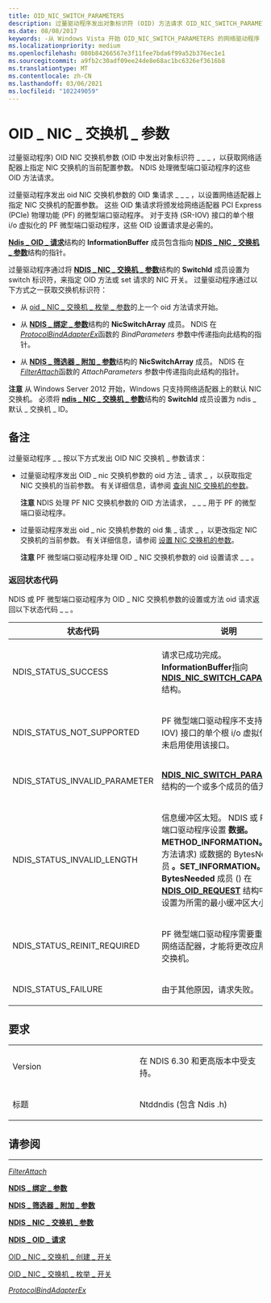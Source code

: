 ```yaml
---
title: OID_NIC_SWITCH_PARAMETERS
description: 过量驱动程序发出对象标识符 (OID) 方法请求 OID_NIC_SWITCH_PARAMETERS 获取网络适配器上指定 NIC 交换机的当前配置参数。
ms.date: 08/08/2017
keywords: -从 Windows Vista 开始 OID_NIC_SWITCH_PARAMETERS 的网络驱动程序
ms.localizationpriority: medium
ms.openlocfilehash: 080b84266567e3f11fee7bda6f99a52b376ec1e1
ms.sourcegitcommit: a9fb2c30adf09ee24de8e68ac1bc6326ef3616b8
ms.translationtype: MT
ms.contentlocale: zh-CN
ms.lasthandoff: 03/06/2021
ms.locfileid: "102249059"
---
```

# <a name="oid_nic_switch_parameters"></a>OID \_ NIC \_ 交换机 \_ 参数


过量驱动程序) OID NIC 交换机参数 (OID 中发出对象标识符 \_ \_ \_ ，以获取网络适配器上指定 NIC 交换机的当前配置参数。 NDIS 处理微型端口驱动程序的这些 OID 方法请求。

过量驱动程序发出 oid NIC 交换机参数的 OID 集请求 \_ \_ \_ ，以设置网络适配器上指定 NIC 交换机的配置参数。 这些 OID 集请求将颁发给网络适配器 PCI Express (PCIe) 物理功能 (PF) 的微型端口驱动程序。 对于支持 (SR-IOV) 接口的单个根 i/o 虚拟化的 PF 微型端口驱动程序，这些 OID 设置请求是必需的。

[**Ndis \_ OID \_ 请求**](/windows-hardware/drivers/ddi/oidrequest/ns-oidrequest-ndis_oid_request)结构的 **InformationBuffer** 成员包含指向 [**NDIS \_ NIC \_ 交换机 \_ 参数**](/windows-hardware/drivers/ddi/ntddndis/ns-ntddndis-_ndis_nic_switch_parameters)结构的指针。

过量驱动程序通过将 [**NDIS \_ NIC \_ 交换机 \_ 参数**](/windows-hardware/drivers/ddi/ntddndis/ns-ntddndis-_ndis_nic_switch_parameters)结构的 **SwitchId** 成员设置为 switch 标识符，来指定 OID 方法或 set 请求的 NIC 开关。 过量驱动程序通过以下方式之一获取交换机标识符：

-   从 [oid \_ NIC \_ 交换机 \_ 枚举 \_ 参数](oid-nic-switch-enum-switches.md)的上一个 oid 方法请求开始。

-   从 [**NDIS \_ 绑定 \_ 参数**](/windows-hardware/drivers/ddi/ndis/ns-ndis-_ndis_bind_parameters)结构的 **NicSwitchArray** 成员。 NDIS 在 [*ProtocolBindAdapterEx*](/windows-hardware/drivers/ddi/ndis/nc-ndis-protocol_bind_adapter_ex)函数的 *BindParameters* 参数中传递指向此结构的指针。

-   从 [**NDIS \_ 筛选器 \_ 附加 \_ 参数**](/windows-hardware/drivers/ddi/ndis/ns-ndis-_ndis_filter_attach_parameters)结构的 **NicSwitchArray** 成员。 NDIS 在 [*FilterAttach*](/windows-hardware/drivers/ddi/ndis/nc-ndis-filter_attach)函数的 *AttachParameters* 参数中传递指向此结构的指针。

**注意**  从 Windows Server 2012 开始，Windows 只支持网络适配器上的默认 NIC 交换机。 必须将 [**ndis \_ NIC \_ 交换机 \_ 参数**](/windows-hardware/drivers/ddi/ntddndis/ns-ntddndis-_ndis_nic_switch_parameters)结构的 **SwitchId** 成员设置为 ndis \_ 默认 \_ 交换机 \_ ID。

 

<a name="remarks"></a>备注
-------

过量驱动程序 \_ \_ 按以下方式发出 OID NIC 交换机 \_ 参数请求：

-   过量驱动程序发出 OID \_ nic 交换机参数的 oid 方法 \_ 请求 \_ ，以获取指定 NIC 交换机的当前参数。 有关详细信息，请参阅 [查询 NIC 交换机的参数](./querying-the-parameters-of-a-nic-switch.md)。

    **注意**  NDIS 处理 PF NIC 交换机参数的 OID 方法请求， \_ \_ \_ 用于 PF 的微型端口驱动程序。

     

-   过量驱动程序发出 oid \_ nic 交换机参数的 oid 集 \_ 请求 \_ ，以更改指定 NIC 交换机的当前参数。 有关详细信息，请参阅 [设置 NIC 交换机的参数](./setting-the-parameters-of-a-nic-switch.md)。

    **注意**  PF 微型端口驱动程序处理 OID \_ NIC 交换机参数的 oid 设置请求 \_ \_ 。

     

### <a name="return-status-codes"></a>返回状态代码

NDIS 或 PF 微型端口驱动程序为 OID \_ NIC 交换机参数的设置或方法 oid 请求返回以下状态代码 \_ \_ 。

<table>
<colgroup>
<col width="50%" />
<col width="50%" />
</colgroup>
<thead>
<tr class="header">
<th>状态代码</th>
<th>说明</th>
</tr>
</thead>
<tbody>
<tr class="odd">
<td><p>NDIS_STATUS_SUCCESS</p></td>
<td><p>请求已成功完成。 <strong>InformationBuffer</strong>指向<a href="/windows-hardware/drivers/ddi/ntddndis/ns-ntddndis-_ndis_nic_switch_capabilities" data-raw-source="[&lt;strong&gt;NDIS_NIC_SWITCH_CAPABILITIES&lt;/strong&gt;](/windows-hardware/drivers/ddi/ntddndis/ns-ntddndis-_ndis_nic_switch_capabilities)"><strong>NDIS_NIC_SWITCH_CAPABILITIES</strong></a>结构。</p></td>
</tr>
<tr class="even">
<td><p>NDIS_STATUS_NOT_SUPPORTED</p></td>
<td><p>PF 微型端口驱动程序不支持 (SR-IOV) 接口的单个根 i/o 虚拟化，或者未启用使用该接口。</p></td>
</tr>
<tr class="odd">
<td><p>NDIS_STATUS_INVALID_PARAMETER</p></td>
<td><p><a href="/windows-hardware/drivers/ddi/ntddndis/ns-ntddndis-_ndis_nic_switch_parameters" data-raw-source="[&lt;strong&gt;NDIS_NIC_SWITCH_PARAMETERS&lt;/strong&gt;](/windows-hardware/drivers/ddi/ntddndis/ns-ntddndis-_ndis_nic_switch_parameters)"><strong>NDIS_NIC_SWITCH_PARAMETERS</strong></a>结构的一个或多个成员的值无效。</p></td>
</tr>
<tr class="even">
<td><p>NDIS_STATUS_INVALID_LENGTH</p></td>
<td><p>信息缓冲区太短。 NDIS 或 PF 微型端口驱动程序设置 <strong>数据。METHOD_INFORMATION。</strong> (OID 方法请求) 或数据的 BytesNeeded 成员 <strong>。SET_INFORMATION。BytesNeeded</strong> 成员 () 在 <a href="/windows-hardware/drivers/ddi/ndis/ns-ndis-_ndis_oid_request" data-raw-source="[&lt;strong&gt;NDIS_OID_REQUEST&lt;/strong&gt;](/windows-hardware/drivers/ddi/oidrequest/ns-oidrequest-ndis_oid_request)"><strong>NDIS_OID_REQUEST</strong></a> 结构中，将其设置为所需的最小缓冲区大小。</p></td>
</tr>
<tr class="odd">
<td><p>NDIS_STATUS_REINIT_REQUIRED</p></td>
<td><p>PF 微型端口驱动程序需要重新初始化网络适配器，才能将更改应用于 NIC 交换机。</p></td>
</tr>
<tr class="even">
<td><p>NDIS_STATUS_FAILURE</p></td>
<td><p>由于其他原因，请求失败。</p></td>
</tr>
</tbody>
</table>

 

<a name="requirements"></a>要求
------------

<table>
<colgroup>
<col width="50%" />
<col width="50%" />
</colgroup>
<tbody>
<tr class="odd">
<td><p>Version</p></td>
<td><p>在 NDIS 6.30 和更高版本中受支持。</p></td>
</tr>
<tr class="even">
<td><p>标题</p></td>
<td>Ntddndis (包含 Ndis .h) </td>
</tr>
</tbody>
</table>

## <a name="see-also"></a>请参阅


****
[*FilterAttach*](/windows-hardware/drivers/ddi/ndis/nc-ndis-filter_attach)

[**NDIS \_ 绑定 \_ 参数**](/windows-hardware/drivers/ddi/ndis/ns-ndis-_ndis_bind_parameters)

[**NDIS \_ 筛选器 \_ 附加 \_ 参数**](/windows-hardware/drivers/ddi/ndis/ns-ndis-_ndis_filter_attach_parameters)

[**NDIS \_ NIC \_ 交换机 \_ 参数**](/windows-hardware/drivers/ddi/ntddndis/ns-ntddndis-_ndis_nic_switch_parameters)

[**NDIS \_ OID \_ 请求**](/windows-hardware/drivers/ddi/oidrequest/ns-oidrequest-ndis_oid_request)

[OID \_ NIC \_ 交换机 \_ 创建 \_ 开关](oid-nic-switch-create-switch.md)

[OID \_ NIC \_ 交换机 \_ 枚举 \_ 开关](oid-nic-switch-enum-switches.md)

[*ProtocolBindAdapterEx*](/windows-hardware/drivers/ddi/ndis/nc-ndis-protocol_bind_adapter_ex)

